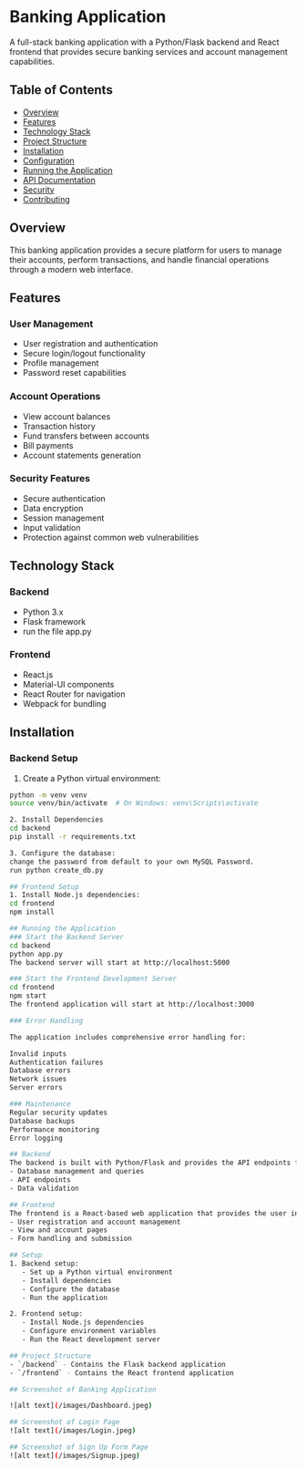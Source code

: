 # Banking Application

A full-stack banking application with a Python/Flask backend and React frontend that provides secure banking services and account management capabilities.

## Table of Contents
- [Overview](#overview)
- [Features](#features)
- [Technology Stack](#technology-stack)
- [Project Structure](#project-structure)
- [Installation](#installation)
- [Configuration](#configuration)
- [Running the Application](#running-the-application)
- [API Documentation](#api-documentation)
- [Security](#security)
- [Contributing](#contributing)

## Overview
This banking application provides a secure platform for users to manage their accounts, perform transactions, and handle financial operations through a modern web interface.

## Features

### User Management
- User registration and authentication
- Secure login/logout functionality
- Profile management
- Password reset capabilities

### Account Operations
- View account balances
- Transaction history
- Fund transfers between accounts
- Bill payments
- Account statements generation

### Security Features
- Secure authentication
- Data encryption
- Session management
- Input validation
- Protection against common web vulnerabilities

## Technology Stack

### Backend
- Python 3.x
- Flask framework
- run the file app.py

### Frontend
- React.js
- Material-UI components
- React Router for navigation
- Webpack for bundling

## Installation

### Backend Setup
1. Create a Python virtual environment:
```bash
python -m venv venv
source venv/bin/activate  # On Windows: venv\Scripts\activate

2. Install Dependencies
cd backend
pip install -r requirements.txt

3. Configure the database:
change the password from default to your own MySQL Password.
run python create_db.py

## Frontend Setup
1. Install Node.js dependencies:
cd frontend
npm install

## Running the Application
### Start the Backend Server
cd backend
python app.py
The backend server will start at http://localhost:5000

### Start the Frontend Development Server
cd frontend
npm start
The frontend application will start at http://localhost:3000

### Error Handling

The application includes comprehensive error handling for:

Invalid inputs
Authentication failures
Database errors
Network issues
Server errors

### Maintenance
Regular security updates
Database backups
Performance monitoring
Error logging

## Backend
The backend is built with Python/Flask and provides the API endpoints for the application. It includes:
- Database management and queries
- API endpoints
- Data validation

## Frontend
The frontend is a React-based web application that provides the user interface. It includes:
- User registration and account management
- View and account pages
- Form handling and submission

## Setup
1. Backend setup:
   - Set up a Python virtual environment
   - Install dependencies
   - Configure the database
   - Run the application

2. Frontend setup:
   - Install Node.js dependencies
   - Configure environment variables
   - Run the React development server

## Project Structure
- `/backend` - Contains the Flask backend application
- `/frontend` - Contains the React frontend application

## Screenshot of Banking Application

![alt text](/images/Dashboard.jpeg)

## Screenshot of Login Page 
![alt text](/images/Login.jpeg)

## Screenshot of Sign Up Form Page 
![alt text](/images/Signup.jpeg)